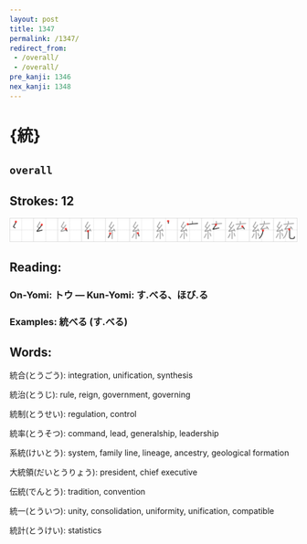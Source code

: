 ```yaml
---
layout: post
title: 1347
permalink: /1347/
redirect_from:
 - /overall/
 - /overall/
pre_kanji: 1346
nex_kanji: 1348
---
```


# {統}

## `overall`

## Strokes: 12

<div class="stroke"><img src="../images/E7B5B1.png" /></div>

## Reading:

### On-Yomi: トウ &mdash; Kun-Yomi: す.べる、ほび.る

### Examples: 統べる (す.べる)

## Words:

統合(とうごう): integration, unification, synthesis

統治(とうじ): rule, reign, government, governing

統制(とうせい): regulation, control

統率(とうそつ): command, lead, generalship, leadership

系統(けいとう): system, family line, lineage, ancestry, geological formation

大統領(だいとうりょう): president, chief executive

伝統(でんとう): tradition, convention

統一(とういつ): unity, consolidation, uniformity, unification, compatible

統計(とうけい): statistics
